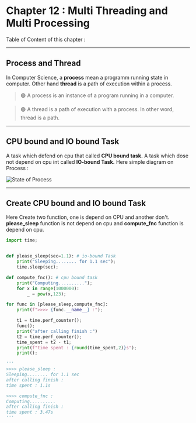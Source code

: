 Chapter 12 : Multi Threading and Multi Processing
==================================================
Table of Content of this chapter : 

<hr />

## Process and Thread
In Computer Science, a **process** mean a programm running state in computer. Other hand **thread** is a path of execution within a process.

> 🟢 A process is an instance of a program running in a computer.


> 🟢 A thread is a path of execution with a process. In other word, thread is a path.

<hr />

## CPU bound and IO bound Task
A task which defend on cpu that called **CPU bound task.** A task which dose not depend on cpu int called **IO-bound Task.** Here simple diagram on Process : 

![State of Process](./../../asset/diagrams/state_of_process.png)

<hr />

## Create CPU bound and IO bound Task
Here Create two function, one is depend on CPU and another don't. **please_sleep** function is not depend on cpu and **compute_fnc** function is depend on cpu.

```py
import time;


def please_sleep(sec=1.1): # io-bound Task
    print("Sleeping........ for 1.1 sec");
    time.sleep(sec);

def compute_fnc(): # cpu bound task
    print("Computing..........");
    for x in range(1000000):
        _ = pow(x,123);

for func in [please_sleep,compute_fnc]:
    print(f">>>> {func.__name__} :");

    t1 = time.perf_counter();
    func();
    print("after calling finish :")
    t2 = time.perf_counter();
    time_spent = t2 - t1;
    print(f"time spent : {round(time_spent,2)}s");
    print();

'''
>>>> please_sleep :
Sleeping........ for 1.1 sec
after calling finish :
time spent : 1.1s

>>>> compute_fnc :
Computing..........
after calling finish :
time spent : 3.47s
'''
```
